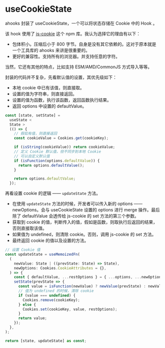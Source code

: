 # useCookieState

ahooks 封装了 useCookieState，一个可以将状态存储在 Cookie 中的 Hook 。

该 hook 使用了 [js-cookie](https://www.npmjs.com/package/js-cookie 'js-cookie') 这个 npm 库。我认为选择它的理由有以下：

- 包体积小。压缩后小于 800 字节。自身是没有其它依赖的。这对于原本就是一个工具库的 ahooks 来讲是很重要的。
- 更好的兼容性。支持所有的浏览器。并支持任意的字符。

当然，它还有其他的特点，比如支持 ESM/AMD/CommonJS 方式导入等等。

封装的代码并不复杂，先看默认值的设置，其优先级如下：

- 本地 cookie 中已有该值，则直接取。
- 设置的值为字符串，则直接返回。
- 设置的值为函数，执行该函数，返回函数执行结果。
- 返回 options 中设置的 defaultValue。

```js
const [state, setState] =
  useState <
  State >
  (() => {
    // 假如有值，则直接返回
    const cookieValue = Cookies.get(cookieKey);

    if (isString(cookieValue)) return cookieValue;
    // 定义 Cookie 默认值，但不同步到本地 Cookie
    // 可以自定义默认值
    if (isFunction(options.defaultValue)) {
      return options.defaultValue();
    }

    return options.defaultValue;
  });
```

再看设置 cookie 的逻辑 —— `updateState` 方法。

- 在使用 `updateState` 方法的时候，开发者可以传入新的 options —— newOptions。会与 useCookieState 设置的 options 进行 merge 操作。最后除了 defaultValue 会透传给 js-cookie 的 set 方法的第三个参数。
- 获取到 cookie 的值，判断传入的值，假如是函数，则取执行后返回的结果，否则直接取该值。
- 如果值为 undefined，则清除 cookie。否则，调用 js-cookie 的 set 方法。
- 最终返回 cookie 的值以及设置的方法。

```ts
// 设置 Cookie 值
const updateState = useMemoizedFn(
  (
    newValue: State | ((prevState: State) => State),
    newOptions: Cookies.CookieAttributes = {},
  ) => {
    const { defaultValue, ...restOptions } = { ...options, ...newOptions };
    setState(prevState => {
      const value = isFunction(newValue) ? newValue(prevState) : newValue;
      // 值为 undefined 的时候，清除 cookie
      if (value === undefined) {
        Cookies.remove(cookieKey);
      } else {
        Cookies.set(cookieKey, value, restOptions);
      }
      return value;
    });
  },
);

return [state, updateState] as const;
```
